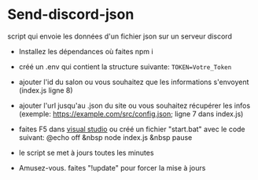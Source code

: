 # Send-discord-json
script qui envoie les données d'un fichier json sur un serveur discord

- Installez les dépendances où faites npm i
- créé un .env qui contient la structure suivante: 
```TOKEN=Votre_Token```

- ajouter l'id du salon ou vous souhaitez que les informations s'envoyent (index.js ligne 8)
- ajouter l'url jusqu'au .json du site ou vous souhaitez récupérer les infos (exemple: https://example.com/src/config.json; ligne 7 dans index.js)
- faites F5 dans [visual studio](https://code.visualstudio.com) ou créé un fichier "start.bat" avec le code suivant:
@echo off &nbsp
node index.js &nbsp
pause

- le script se met à jours toutes les minutes

- Amusez-vous. faites "!update" pour forcer la mise à jours
